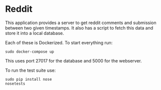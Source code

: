 Reddit
============================

This application provides a server to get reddit comments and submission between two given timestamps.
It also has a script to fetch this data and store it into a local database.

Each of these is Dockerized. To start everything run:
```
sudo docker-compose up
```

This uses port 27017 for the database and 5000 for the webserver.

To run the test suite use:
```
sudo pip install nose
nosetests
```
